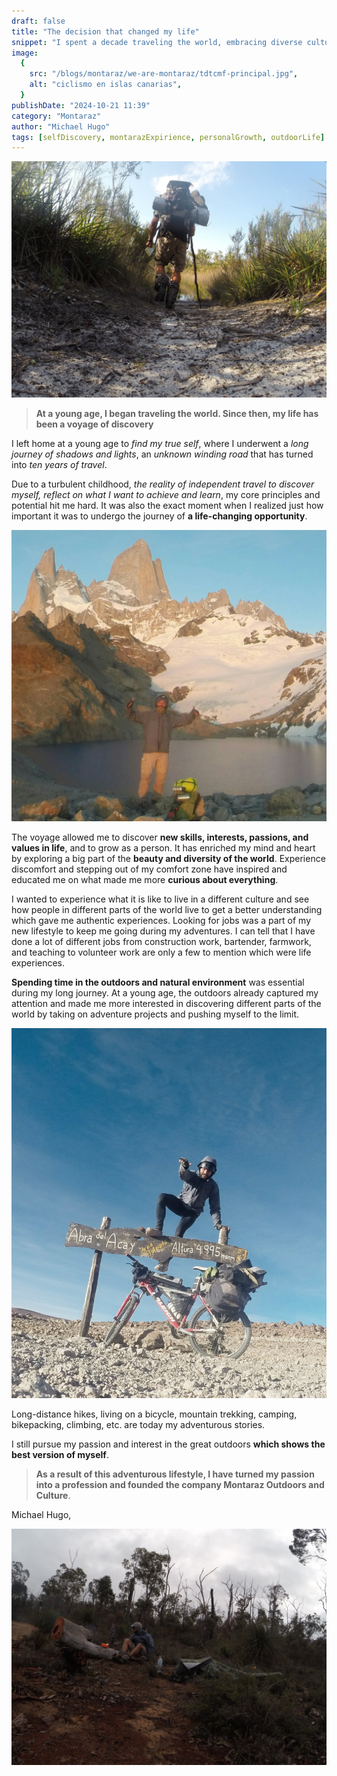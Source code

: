 ```yaml
---
draft: false
title: "The decision that changed my life"
snippet: "I spent a decade traveling the world, embracing diverse cultures, working various jobs, and pursuing outdoor adventures to discover my true self."
image:
  {
    src: "/blogs/montaraz/we-are-montaraz/tdtcmf-principal.jpg",
    alt: "ciclismo en islas canarias",
  }
publishDate: "2024-10-21 11:39"
category: "Montaraz"
author: "Michael Hugo"
tags: [selfDiscovery, montarazExpirience, personalGrowth, outdoorLife]
---
```


![Super Wide](./we-are-montaraz/tdtcmf-principal.jpg)

>**At a young age, I began traveling the world. Since then, my life has been a voyage of discovery**

I left home at a young age to *find my true self*, where I underwent a *long journey of shadows and lights*, an *unknown winding road* that has turned into *ten years of travel*.

Due to a turbulent childhood, *the reality of independent travel to discover myself, reflect on what I want to achieve and learn*, my core principles and potential hit me hard. It was also the exact moment when I realized just how important it was to undergo the journey of **a life-changing opportunity**.

![Super Wide](./we-are-montaraz/tdtcmf-1.jpg)

The voyage allowed me to discover **new skills, interests, passions, and values in life**, and to grow as a person. It has enriched my mind and heart by exploring a big part of the **beauty and diversity of the world**. Experience discomfort and stepping out of my comfort zone have inspired and educated me on what made me more **curious about everything**.

I wanted to experience what it is like to live in a different culture and see how people in different parts of the world live to get a better understanding which gave me authentic experiences. Looking for jobs was a part of my new lifestyle to keep me going during my adventures. I can tell that I have done a lot of different jobs from construction work, bartender, farmwork, and teaching to volunteer work are only a few to mention which were life experiences.

**Spending time in the outdoors and natural environment** was essential during my long journey. At a young age, the outdoors already captured my attention and made me more interested in discovering different parts of the world by taking on adventure projects and pushing myself to the limit.

![Super Wide](./we-are-montaraz/tdtcmf-4.jpg)

Long-distance hikes, living on a bicycle, mountain trekking, camping, bikepacking, climbing, etc. are today my adventurous stories.

I still pursue my passion and interest in the great outdoors **which shows the best version of myself**.

>**As a result of this adventurous lifestyle, I have turned my passion into a profession and founded the company Montaraz Outdoors and Culture**.

Michael Hugo,

![Super Wide](./we-are-montaraz/tdtcmf-3.jpg)
